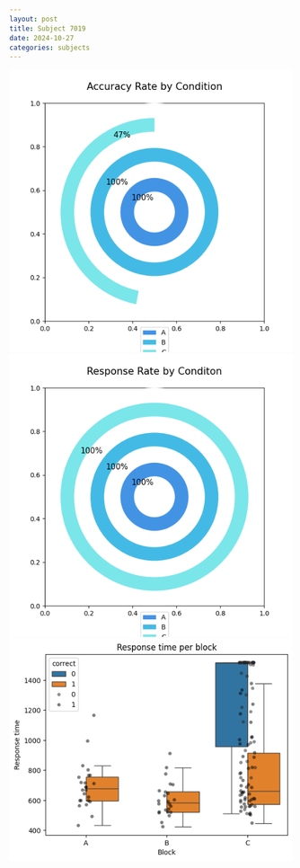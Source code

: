 ```yaml
---
layout: post
title: Subject 7019
date: 2024-10-27
categories: subjects
---
```


![](data/7019/run-24/7019_accuracy_rate.png)
![](data/7019/run-24/7019_response_rate.png)
![](data/7019/run-24/7019_rt.png)
